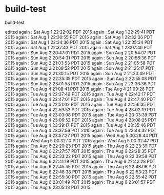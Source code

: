 # build-test
build-test

edited
again : Sat Aug  1 22:22:02 PDT 2015
again : Sat Aug  1 22:29:41 PDT 2015
again : Sat Aug  1 22:30:55 PDT 2015
again : Sat Aug  1 22:32:36 PDT 2015
again : Sat Aug  1 22:34:36 PDT 2015
again : Sat Aug  1 22:35:34 PDT 2015
again : Sat Aug  1 22:37:43 PDT 2015
again : Sat Aug  1 23:07:40 PDT 2015
again : Sun Aug  2 20:47:01 PDT 2015
again : Sun Aug  2 20:54:07 PDT 2015
again : Sun Aug  2 20:54:31 PDT 2015
again : Sun Aug  2 20:58:36 PDT 2015
again : Sun Aug  2 21:03:53 PDT 2015
again : Sun Aug  2 21:05:58 PDT 2015
again : Sun Aug  2 21:09:52 PDT 2015
again : Sun Aug  2 21:25:17 PDT 2015
again : Sun Aug  2 21:30:15 PDT 2015
again : Sun Aug  2 21:33:49 PDT 2015
again : Sun Aug  2 22:35:35 PDT 2015
again : Sun Aug  2 22:55:08 PDT 2015
again : Sun Aug  2 23:01:53 PDT 2015
again : Sun Aug  2 23:36:36 PDT 2015
again : Tue Aug  4 21:08:41 PDT 2015
again : Tue Aug  4 21:09:26 PDT 2015
again : Tue Aug  4 22:37:49 PDT 2015
again : Tue Aug  4 22:43:17 PDT 2015
again : Tue Aug  4 22:47:01 PDT 2015
again : Tue Aug  4 22:47:40 PDT 2015
again : Tue Aug  4 22:51:02 PDT 2015
again : Tue Aug  4 22:56:35 PDT 2015
again : Tue Aug  4 22:59:53 PDT 2015
again : Tue Aug  4 23:02:19 PDT 2015
again : Tue Aug  4 23:03:08 PDT 2015
again : Tue Aug  4 23:03:39 PDT 2015
again : Tue Aug  4 23:06:52 PDT 2015
again : Tue Aug  4 23:08:25 PDT 2015
again : Tue Aug  4 23:29:17 PDT 2015
again : Tue Aug  4 23:35:46 PDT 2015
again : Tue Aug  4 23:37:56 PDT 2015
again : Tue Aug  4 23:44:32 PDT 2015
again : Tue Aug  4 23:57:27 PDT 2015
again : Wed Aug  5 00:28:44 PDT 2015
again : Wed Aug  5 00:32:10 PDT 2015
again : Wed Aug  5 00:32:47 PDT 2015
again : Thu Aug  6 22:20:23 PDT 2015
again : Thu Aug  6 22:23:39 PDT 2015
again : Thu Aug  6 22:27:57 PDT 2015
again : Thu Aug  6 22:28:35 PDT 2015
again : Thu Aug  6 22:33:22 PDT 2015
again : Thu Aug  6 22:39:58 PDT 2015
again : Thu Aug  6 22:41:19 PDT 2015
again : Thu Aug  6 22:42:28 PDT 2015
again : Thu Aug  6 22:45:55 PDT 2015
again : Thu Aug  6 22:48:06 PDT 2015
again : Thu Aug  6 22:48:38 PDT 2015
again : Thu Aug  6 22:53:23 PDT 2015
again : Thu Aug  6 22:55:30 PDT 2015
again : Thu Aug  6 22:55:42 PDT 2015
again : Thu Aug  6 23:01:49 PDT 2015
again : Thu Aug  6 23:01:57 PDT 2015
again : Thu Aug  6 23:05:18 PDT 2015
